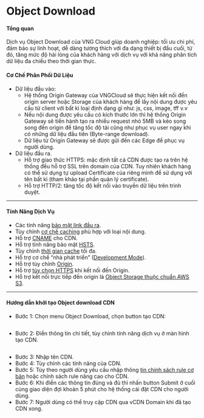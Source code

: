 # Object Download

#### **Tổng quan** <a href="#objectdownload-tongquan" id="objectdownload-tongquan"></a>

Dịch vụ Object Download của VNG Cloud giúp doanh nghiệp: tối ưu chi phí, đảm bảo sự linh hoạt, dễ dàng tương thích với đa dạng thiết bị đầu cuối, từ đó, tăng mức độ hài lòng của khách hàng với dịch vụ với khả năng phân tích dữ liệu đa chiều theo thời gian thực.

#### **Cơ Chế Phân Phối Dữ Liệu** <a href="#objectdownload-cochephanphoidulieu" id="objectdownload-cochephanphoidulieu"></a>

* Dữ liệu đầu vào:
  * Hệ thống Origin Gateway của VNGCloud sẽ thực hiện kết nối đến origin server hoặc Storage của khách hàng để lấy nội dung được yêu cầu từ client với bất kì loại định dạng gì như: js, css, image, tff v.v
  * Nếu nội dung được yêu cầu có kích thước lớn thì hệ thống Origin Gateway sẽ tiến hành tạo ra nhiều request nhỏ 5MB và kéo song song đến origin để tăng tốc độ tải cũng như phục vụ user ngay khi có những dữ liệu đầu tiên (Byte-range download).
  * Dữ liệu từ Origin Gateway sẽ được gửi đến các Edge để phục vụ người dùng.
* Dữ liệu đầu ra.
  * Hỗ trợ giao thức HTTPS: mặc định tất cả CDN được tạo ra trên hệ thống đều hỗ trợ SSL trên domain của CDN. Tuy nhiên khách hàng có thể sử dụng tự upload Certificate của riêng mình để sử dụng với tên bất kì (tham khảo tại phần quản lý certificate).
  * Hỗ trợ HTTP/2: tăng tốc độ kết nối vào truyền dữ liệu trên trình duyệt.

***

#### **Tính Năng Dịch Vụ** <a href="#objectdownload-tinhnangdichvu" id="objectdownload-tinhnangdichvu"></a>

* Các tính năng [bảo mật link đầu ra](../chi-tiet-tinh-nang/security-link.md).
* Tùy chỉnh [cơ chế caching](../chi-tiet-tinh-nang/tuy-chinh-cac-tinh-nang-cache.md) phù hợp với loại nội dung.
* Hỗ trợ [CNAME](../chi-tiet-tinh-nang/cname.md) cho CDN.
* Hỗ trợ tính năng bảo mật [HSTS](../chi-tiet-tinh-nang/tinh-nang-bao-mat-hsts.md).
* Tùy chỉnh [thời gian cache](../chi-tiet-tinh-nang/thoi-gian-cache.md) tối đa.
* Hỗ trợ cơ chế “nhà phát triển” ([Development Mode](../chi-tiet-tinh-nang/development-mode.md)).
* Hỗ trợ tùy chỉnh [Origin](../chi-tiet-tinh-nang/origin.md).
* Hỗ trợ [tùy chọn HTTPS](../chi-tiet-tinh-nang/tuy-chon-https-o-origin.md) khi kết nối đến Origin.
* Hỗ trợ kết nối trực tiếp đến origin là [Object Storage thuộc chuẩn AWS S3](object-download.md).

***

#### **Hướng dẫn khởi tạo Object download CDN** <a href="#objectdownload-huongdankhoitaoobjectdownloadcdn" id="objectdownload-huongdankhoitaoobjectdownloadcdn"></a>

* Bước 1: Chọn menu Object Download, chọn button tạo CDN:

<figure><img src="https://docs.vngcloud.vn/download/attachments/36045710/image2023-8-15_11-29-54.png?version=1&#x26;modificationDate=1692073795000&#x26;api=v2" alt=""><figcaption></figcaption></figure>

* Bước 2: Điền thông tin chi tiết, tùy chình tính năng dịch vụ ở màn hình tạo CDN.

<figure><img src="https://docs.vngcloud.vn/download/attachments/36045710/image2023-8-15_11-30-25.png?version=1&#x26;modificationDate=1692073825000&#x26;api=v2" alt=""><figcaption></figcaption></figure>

* Bước 3: Nhập tên CDN.
* Bước 4: Tùy chỉnh các tính năng của CDN.
* Bước 5: Tùy theo người dùng yêu cầu nhập thông [tin chính sách rule cơ bản](../chi-tiet-tinh-nang/chinh-sach-rule-co-ban-pagerule.md) hoặc chính sách rule nâng cao cho CDN.
* Bước 6: Khi điền các thông tin đúng và đủ thì nhấn button Submit ở cuối cùng giao diện đợi khoản 5 phút cho hệ thống cái đặt CDN cho người dùng.
* Bước 7: Người dùng có thể truy cập CDN qua vCDN Domain khi đã tạo CDN xong.
